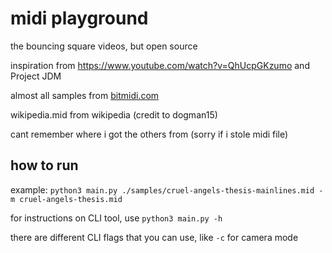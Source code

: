 # midi playground

the bouncing square videos, but open source

inspiration from https://www.youtube.com/watch?v=QhUcpGKzumo and Project JDM

almost all samples from [bitmidi.com](https://bitmidi.com/)

wikipedia.mid from wikipedia (credit to dogman15)

cant remember where i got the others from (sorry if i stole midi file)

## how to run

example: `python3 main.py ./samples/cruel-angels-thesis-mainlines.mid -m cruel-angels-thesis.mid`

for instructions on CLI tool, use `python3 main.py -h`

there are different CLI flags that you can use, like `-c` for camera mode
